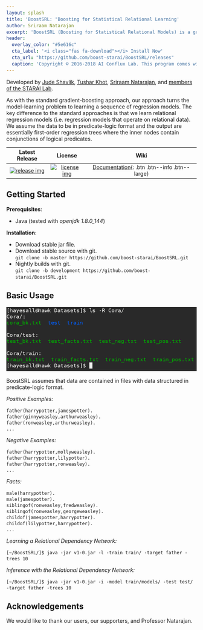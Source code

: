 ```yaml
---
layout: splash
title: 'BoostSRL: "Boosting for Statistical Relational Learning'
author: Sriraam Natarajan
excerpt: 'BoostSRL (Boosting for Statistical Relational Models) is a gradient-boosting based approach to learning different types of SRL models.<br /><br />{::nomarkdown}<iframe style="display: inline-block;" src="https://ghbtns.com/github-btn.html?user=boost-starai&repo=BoostSRL&type=star&count=true&size=large" frameborder="0" scrolling="0" width="120px" height="30px"></iframe> <iframe style="display: inline-block;" src="https://ghbtns.com/github-btn.html?user=boost-starai&repo=BoostSRL&type=fork&count=true&size=large" frameborder="0" scrolling="0" width="158px" height="30px"></iframe>{:/nomarkdown}'
header:
  overlay_color: "#5e616c"
  cta_label: '<i class="fas fa-download"></i> Install Now'
  cta_url: "https://github.com/boost-starai/BoostSRL/releases"
  caption: 'Copyright © 2016-2018 AI Conflux Lab. This program comes with absolutely no warranty. This is free software, available under the terms of the GPL-3.0.'
---
```


Developed by [Jude Shavlik](http://pages.cs.wisc.edu/~shavlik/), [Tushar Khot](http://pages.cs.wisc.edu/~tushar/), [Sriraam Natarajan](http://utdallas.edu/~sxn177430/), and [members of the STARAI Lab](/people/).

As with the standard gradient-boosting approach, our approach turns the model-learning problem to learning a sequence of regression models. The key difference to the standard approaches is that we learn relational regression models (i.e. regression models that operate on relational data). We assume the data to be in predicate-logic format and the output are essentially first-order regression trees where the inner nodes contain conjunctions of logical predicates.

| Latest Release | License | Wiki |
| :---: | :---: | :---: |
| [![release img]][release] | [![license img]][license] | [Documentation](https://www.google.com){: .btn .btn--info .btn--large} |



## Getting Started

**Prerequisites**:

* Java (tested with *openjdk 1.8.0_144*)

**Installation**:

* Download stable jar file.  
* Download stable source with git.  
  `git clone -b master https://github.com/boost-starai/BoostSRL.git`
* Nightly builds with git.  
  `git clone -b development https://github.com/boost-starai/BoostSRL.git`
  
## Basic Usage

<img src="https://raw.githubusercontent.com/boost-starai/BoostSRL-Misc/master/Images/basicFileStructure.png" alt="Basic file structure for the Cora dataset which BoostSRL assumes for most operations." width="558" display="block" margin="auto">

BoostSRL assumes that data are contained in files with data structured in predicate-logic format.

*Positive Examples:*

    father(harrypotter,jamespotter).
	father(ginnyweasley,arthurweasley).
	father(ronweasley,arthurweasley).
	...

*Negative Examples:*

	father(harrypotter,mollyweasley).
	father(harrypotter,lilypotter).
	father(harrypotter,ronweasley).
	...

*Facts:*

	male(harrypotter).
	male(jamespotter).
	siblingof(ronweasley,fredweasley).
	siblingof(ronweasley,georgeweasley).
	childof(jamespotter,harrypotter).
	childof(lilypotter,harrypotter).
	...

*Learning a Relational Dependency Network:*

    [~/BoostSRL/]$ java -jar v1-0.jar -l -train train/ -target father -trees 10

*Inference with the Relational Dependency Network:*

    [~/BoostSRL/]$ java -jar v1-0.jar -i -model train/models/ -test test/ -target father -trees 10

## Acknowledgements

We would like to thank our users, our supporters, and Professor Natarajan.

[license]:https://github.com/boost-starai/BoostSRL/blob/master/license.txt
[release]:https://github.com/boost-starai/BoostSRL/releases
[license img]:https://img.shields.io/github/license/boost-starai/BoostSRL.svg
[release img]:https://img.shields.io/github/tag/boost-starai/BoostSRL.svg
